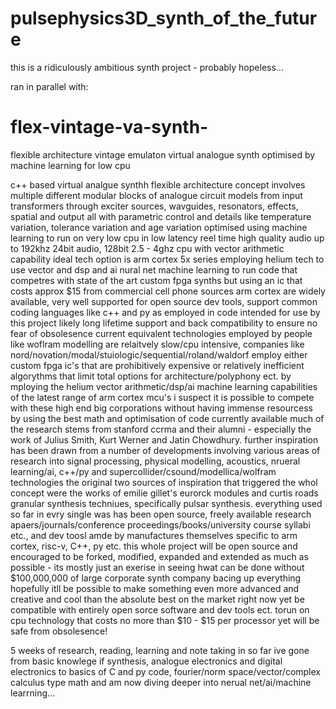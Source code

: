 # pulsephysics3D_synth_of_the_future
 this is a ridiculously ambitious synth project - probably hopeless...

ran in parallel with:

# flex-vintage-va-synth-
flexible architecture vintage emulaton virtual analogue synth optimised by machine learning for low cpu

c++ based virtual analgue synthh
flexible architecture concept involves multiple different modular blocks of analogue circuit models
from input transformers through exciter sources, wavguides, resonators, effects, spatial and output
all with parametric control and details like temperature variation, tolerance variation and age variation
optimised using machine learning to run on very low cpu in low latency reel time high quality audio
up to 192khz 24bit audio, 128bit 2.5 - 4ghz cpu with vector arithmetic capability
ideal tech option is arm cortex 5x series employing helium tech to use vector and dsp and ai nural net machine learning to run code that competres with state of the art custom fpga synths but using an ic that costs approx $15 from commercial cell phone sources
arm cortex are widely available, very well supported for open source dev tools, support common coding languages like c++ and py as employed in code intended for use by this project
likely long lifetime support and back compatibility to ensure no fear of obsolesence
current equivalent technologies employed by people like woflram modelling are relaitvely slow/cpu intensive, companies like nord/novation/modal/stuiologic/sequential/roland/waldorf employ either custom fpga ic's that are prohibitively expensive or relatively inefficient algorythms that limit total options for architecture/polyphony ect.
by mploying the helium vector arithmetic/dsp/ai machine learning capabilities of the latest range of arm cortex mcu's i suspect it is possible to compete with these high end big corporations without having immense resourcess by using the best math and optimisation of code currently available
much of the research stems from stanford ccrma and their alumni - especially the work of  Julius Smith, Kurt Werner and Jatin Chowdhury.
further inspiration has been drawn from a number of developments involving various areas of research into signal processing, physical modelling, acoustics, nrueral learning/ai, c++/py and supercollider/csound/modellica/wolfram technologies
the original two sources of inspiration that triggered the whol concept were the works of emilie gillet's eurorck modules and curtis roads granular synthesis techniues, specifically pulsar synthesis.
everything used so far in evry single was has been open source, freely available research apaers/journals/conference proceedings/books/university course syllabi etc., and dev toosl amde by manufactures themselves specific to arm cortex, risc-v, C++, py etc.
this whole project will be open source and encouraged to be forked, modified, expanded and extended as much as possible - its mostly just an exerise in seeing hwat can be done without $100,000,000 of large corporate synth company bacing up everything
hopefully itll be possible to make something even more advanced and creative and cool than the absolute best on the market right now yet be compatible with entirely open sorce software and dev tools ect. torun on cpu technology that costs no more than $10 - $15 per processor yet will be safe from obsolesence!

5 weeks of research, reading, learning and note taking in so far
ive gone from basic knowlege if synthesis, analogue electronics and digital electronics to basics of C and py code, fourier/norm space/vector/complex calculus type math and am now diving deeper into nerual net/ai/machine learrning...

